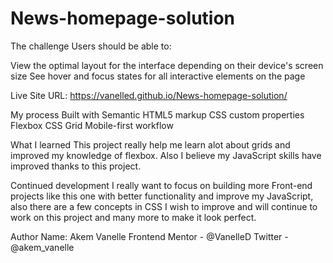 # News-homepage-solution

The challenge
Users should be able to:

View the optimal layout for the interface depending on their device's screen size
See hover and focus states for all interactive elements on the page


Live Site URL: https://vanelled.github.io/News-homepage-solution/

My process
Built with
Semantic HTML5 markup
CSS custom properties
Flexbox
CSS Grid
Mobile-first workflow

What I learned
This project really help me learn alot about grids and improved my knowledge of flexbox. Also I believe my JavaScript skills have improved thanks to this project.

Continued development
I really want to focus on building more Front-end projects like this one with better functionality and improve my JavaScript, also there are a few concepts in CSS I wish to improve and will continue to work on this project and many more to make it look perfect.


Author
Name: Akem Vanelle
Frontend Mentor - @VanelleD
Twitter - @akem_vanelle
